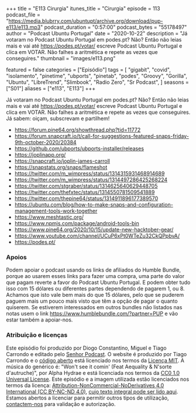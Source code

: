 +++
title = "E113 Cirurgia"
itunes_title = "Cirurgia"
episode = 113
podcast_file = "https://media.blubrry.com/ubuntupt/archive.org/download/pup-e113/e113.mp3"
podcast_duration = "0:57:00"
podcast_bytes = "55178497"
author = "Podcast Ubuntu Portugal"
date = "2020-10-22"
description = "Já votaram no Podcast Ubuntu Portugal em podes.pt? Não? Então não leias mais e vai até https://podes.pt/votar/ escreve Podcast Ubuntu Portugal e clica em VOTAR. Não falhes a aritmética e repete as vezes que conseguires."
thumbnail = "images/e113.png"

featured = false
categories = ["Episódio"]
tags = [
  "gigabit",
  "covid",
  "isolamento",
  "pinetime",
  "ubports",
  "pinetab",
  "podes",
  "Groovy",
  "Gorilla",
  "Ubuntu",
  "LibreTrend",
  "Slimbook",
  "Radio Zero",
  "Sr Podcast",
]
seasons = ["S01"]
aliases = ["e113", "E113"]
+++

Já votaram no Podcast Ubuntu Portugal em podes.pt? Não? Então não leias mais e vai até https://podes.pt/votar/ escreve Podcast Ubuntu Portugal e clica em VOTAR. Não falhes a aritmética e repete as vezes que conseguires.
Já sabem: oiçam, subscrevam e partilhem!

* https://forum.pine64.org/showthread.php?tid=11772
* https://forum.snapcraft.io/t/call-for-suggestions-featured-snaps-friday-9th-october-2020/20384
* https://github.com/ubports/ubports-installer/releases
* https://joplinapp.org/
* https://snapcraft.io/joplin-james-carroll
* https://snapstats.org/snaps/flameshot
* https://twitter.com/m_wimpress/status/1314315931468914689
* https://twitter.com/m_wimpress/status/1314497286425268224
* https://twitter.com/stgraber/status/1314625640629448705
* https://twitter.com/thefxtec/status/1314550781509541889
* https://twitter.com/thepine64/status/1314911896177389570
* https://ubuntu.com/blog/how-to-make-snaps-and-configuration-management-tools-work-together
* https://www.meshtastic.org/
* https://www.npmjs.com/package/android-tools-bin
* https://www.pine64.org/2020/10/15/update-new-hacktober-gear/
* https://www.youtube.com/channel/UCuP6xPt0WTeZu32CkQPpbvA/
* https://podes.pt/


### Apoios
Podem apoiar o podcast usando os links de afiliados do Humble Bundle, porque ao usarem esses links para fazer uma compra, uma parte do valor que pagam reverte a favor do Podcast Ubuntu Portugal.
E podem obter tudo isso com 15 dólares ou diferentes partes dependendo de pagarem 1, ou 8.
Achamos que isto vale bem mais do que 15 dólares, pelo que se puderem paguem mais um pouco mais visto que têm a opção de pagar o quanto quiserem.
Se estiverem interessados em outros bundles não listados nas notas usem o link https://www.humblebundle.com/?partner=PUP e vão estar também a apoiar-nos.

### Atribuição e licenças
Este episódio foi produzido por Diogo Constantino, Miguel e Tiago Carrondo e editado pelo [Senhor Podcast](https://senhorpodcast.pt/).
O website é produzido por Tiago Carrondo e o [código aberto](https://gitlab.com/podcastubuntuportugal/website) está licenciado nos termos da [Licença MIT](https://gitlab.com/podcastubuntuportugal/website/main/LICENSE).
A música do genérico é: "Won't see it comin' (Feat Aequality & N'sorte d'autruche)", por Alpha Hydrae e está licenciada nos termos da [CC0 1.0 Universal License](https://creativecommons.org/publicdomain/zero/1.0/).
Este episódio e a imagem utilizada estão licenciados nos termos da licença: [Attribution-NonCommercial-NoDerivatives 4.0 International (CC BY-NC-ND 4.0)](https://creativecommons.org/licenses/by-nc-nd/4.0/), [cujo texto integral pode ser lido aqui](https://creativecommons.org/licenses/by-nc-nd/4.0/legalcode). Estamos abertos a licenciar para permitir outros tipos de utilização, [contactem-nos](https://podcastubuntuportugal.org/contactos) para validação e autorização.

